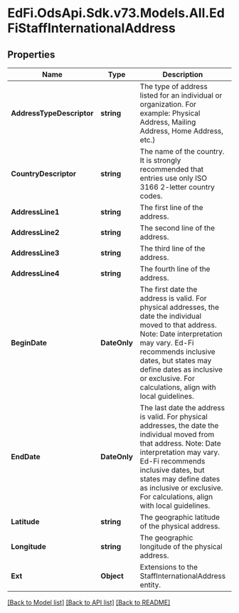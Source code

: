 # EdFi.OdsApi.Sdk.v73.Models.All.EdFiStaffInternationalAddress

## Properties

Name | Type | Description | Notes
------------ | ------------- | ------------- | -------------
**AddressTypeDescriptor** | **string** | The type of address listed for an individual or organization. For example:  Physical Address, Mailing Address, Home Address, etc.) | 
**CountryDescriptor** | **string** | The name of the country. It is strongly recommended that entries use only ISO 3166 2-letter country codes. | 
**AddressLine1** | **string** | The first line of the address. | 
**AddressLine2** | **string** | The second line of the address. | [optional] 
**AddressLine3** | **string** | The third line of the address. | [optional] 
**AddressLine4** | **string** | The fourth line of the address. | [optional] 
**BeginDate** | **DateOnly** | The first date the address is valid. For physical addresses, the date the individual moved to that address.  Note: Date interpretation may vary. Ed-Fi recommends inclusive dates, but states may define dates as inclusive or exclusive. For calculations, align with local guidelines. | [optional] 
**EndDate** | **DateOnly** | The last date the address is valid. For physical addresses, the date the individual moved from that address.  Note: Date interpretation may vary. Ed-Fi recommends inclusive dates, but states may define dates as inclusive or exclusive. For calculations, align with local guidelines. | [optional] 
**Latitude** | **string** | The geographic latitude of the physical address. | [optional] 
**Longitude** | **string** | The geographic longitude of the physical address. | [optional] 
**Ext** | **Object** | Extensions to the StaffInternationalAddress entity. | [optional] 

[[Back to Model list]](../../README.md#documentation-for-models) [[Back to API list]](../../README.md#documentation-for-api-endpoints) [[Back to README]](../../README.md)

